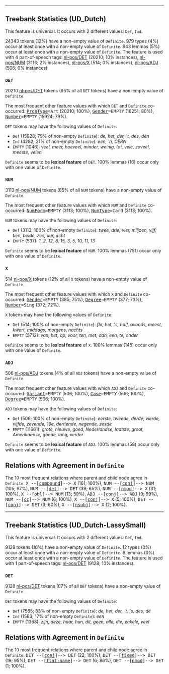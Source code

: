 

--------------------------------------------------------------------------------

## Treebank Statistics (UD_Dutch)

This feature is universal.
It occurs with 2 different values: `Def`, `Ind`.

24343 tokens (12%) have a non-empty value of `Definite`.
979 types (4%) occur at least once with a non-empty value of `Definite`.
943 lemmas (5%) occur at least once with a non-empty value of `Definite`.
The feature is used with 4 part-of-speech tags: [nl-pos/DET]() (20210; 10% instances), [nl-pos/NUM]() (3113; 2% instances), [nl-pos/X]() (514; 0% instances), [nl-pos/ADJ]() (506; 0% instances).

### `DET`

20210 [nl-pos/DET]() tokens (95% of all `DET` tokens) have a non-empty value of `Definite`.

The most frequent other feature values with which `DET` and `Definite` co-occurred: <tt><a href="PronType.html">PronType</a>=Art</tt> (20210; 100%), <tt><a href="Gender.html">Gender</a>=EMPTY</tt> (16251; 80%), <tt><a href="Number.html">Number</a>=EMPTY</tt> (15924; 79%).

`DET` tokens may have the following values of `Definite`:

* `Def` (15928; 79% of non-empty `Definite`): <em>de, het, der, 't, des, den</em>
* `Ind` (4282; 21% of non-empty `Definite`): <em>een, 'n, CERN</em>
* `EMPTY` (1046): <em>veel, meer, hoeveel, minder, weinig, tot, vele, zoveel, meeste, velen</em>

`Definite` seems to be **lexical feature** of `DET`. 100% lemmas (16) occur only with one value of `Definite`.

### `NUM`

3113 [nl-pos/NUM]() tokens (85% of all `NUM` tokens) have a non-empty value of `Definite`.

The most frequent other feature values with which `NUM` and `Definite` co-occurred: <tt><a href="NumForm.html">NumForm</a>=EMPTY</tt> (3113; 100%), <tt><a href="NumType.html">NumType</a>=Card</tt> (3113; 100%).

`NUM` tokens may have the following values of `Definite`:

* `Def` (3113; 100% of non-empty `Definite`): <em>twee, drie, vier, miljoen, vijf, tien, beide, zes, uur, acht</em>
* `EMPTY` (537): <em>1, 2, 12, 8, 15, 3, 5, 10, 11, 13</em>

`Definite` seems to be **lexical feature** of `NUM`. 100% lemmas (751) occur only with one value of `Definite`.

### `X`

514 [nl-pos/X]() tokens (12% of all `X` tokens) have a non-empty value of `Definite`.

The most frequent other feature values with which `X` and `Definite` co-occurred: <tt><a href="Gender.html">Gender</a>=EMPTY</tt> (385; 75%), <tt><a href="Degree.html">Degree</a>=EMPTY</tt> (377; 73%), <tt><a href="Number.html">Number</a>=Sing</tt> (372; 72%).

`X` tokens may have the following values of `Definite`:

* `Def` (514; 100% of non-empty `Definite`): <em>flo, het, 's, half, avonds, meest, kwart, middags, morgens, nachts</em>
* `EMPTY` (3712): <em>van, het, op, voor, ten, met, aan, een, te, onder</em>

`Definite` seems to be **lexical feature** of `X`. 100% lemmas (145) occur only with one value of `Definite`.

### `ADJ`

506 [nl-pos/ADJ]() tokens (4% of all `ADJ` tokens) have a non-empty value of `Definite`.

The most frequent other feature values with which `ADJ` and `Definite` co-occurred: <tt><a href="Variant.html">Variant</a>=EMPTY</tt> (506; 100%), <tt><a href="Case.html">Case</a>=EMPTY</tt> (506; 100%), <tt><a href="Degree.html">Degree</a>=EMPTY</tt> (506; 100%).

`ADJ` tokens may have the following values of `Definite`:

* `Def` (506; 100% of non-empty `Definite`): <em>eerste, tweede, derde, vierde, vijfde, zevende, 19e, dertiende, negende, zesde</em>
* `EMPTY` (11661): <em>grote, nieuwe, goed, Nederlandse, laatste, groot, Amerikaanse, goede, lang, verder</em>

`Definite` seems to be **lexical feature** of `ADJ`. 100% lemmas (58) occur only with one value of `Definite`.

## Relations with Agreement in `Definite`

The 10 most frequent relations where parent and child node agree in `Definite`:
<tt>X --[<a href="../dep/compound.html">compound</a>]--> X</tt> (161; 100%),
<tt>NUM --[<a href="../dep/conj.html">conj</a>]--> NUM</tt> (105; 97%),
<tt>NUM --[<a href="../dep/det.html">det</a>]--> DET</tt> (39; 65%),
<tt>NUM --[<a href="../dep/nmod.html">nmod</a>]--> X</tt> (31; 100%),
<tt>X --[<a href="../dep/obl.html">obl</a>]--> NUM</tt> (13; 59%),
<tt>ADJ --[<a href="../dep/conj.html">conj</a>]--> ADJ</tt> (9; 69%),
<tt>NUM --[<a href="../dep/cc.html">cc</a>]--> NUM</tt> (6; 100%),
<tt>X --[<a href="../dep/conj.html">conj</a>]--> X</tt> (5; 100%),
<tt>DET --[<a href="../dep/conj.html">conj</a>]--> DET</tt> (3; 60%),
<tt>X --[<a href="../dep/nsubj.html">nsubj</a>]--> X</tt> (2; 100%).



--------------------------------------------------------------------------------

## Treebank Statistics (UD_Dutch-LassySmall)

This feature is universal.
It occurs with 2 different values: `Def`, `Ind`.

9128 tokens (10%) have a non-empty value of `Definite`.
12 types (0%) occur at least once with a non-empty value of `Definite`.
6 lemmas (0%) occur at least once with a non-empty value of `Definite`.
The feature is used with 1 part-of-speech tags: [nl-pos/DET]() (9128; 10% instances).

### `DET`

9128 [nl-pos/DET]() tokens (87% of all `DET` tokens) have a non-empty value of `Definite`.

`DET` tokens may have the following values of `Definite`:

* `Def` (7565; 83% of non-empty `Definite`): <em>de, het, der, 't, 's, des, dé</em>
* `Ind` (1563; 17% of non-empty `Definite`): <em>een</em>
* `EMPTY` (1368): <em>zijn, deze, haar, hun, dit, geen, alle, die, enkele, veel</em>

## Relations with Agreement in `Definite`

The 10 most frequent relations where parent and child node agree in `Definite`:
<tt>DET --[<a href="../dep/conj.html">conj</a>]--> DET</tt> (22; 100%),
<tt>DET --[<a href="../dep/fixed.html">fixed</a>]--> DET</tt> (19; 95%),
<tt>DET --[<a href="../dep/flat:name.html">flat:name</a>]--> DET</tt> (6; 86%),
<tt>DET --[<a href="../dep/nmod.html">nmod</a>]--> DET</tt> (1; 100%).

